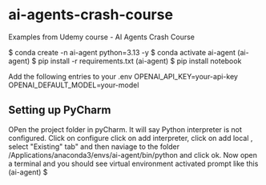 # ai-agents-crash-course
Examples from Udemy course - AI Agents Crash Course

$ conda create -n ai-agent python=3.13 -y
$ conda activate ai-agent
(ai-agent) $ pip install -r requirements.txt
(ai-agent) $ pip install notebook

Add the following entries to your .env
OPENAI_API_KEY=your-api-key
OPENAI_DEFAULT_MODEL=your-model

Setting up PyCharm 
---------- 
OPen the project folder in pyCharm. It will say Python interpreter is not configured. 
Click on configure click on add interpreter, click on add local , select "Existing" tab" and then naviage to 
the folder /Applications/anaconda3/envs/ai-agent/bin/python and click ok. 
Now open a terminal and you should see virtual environment activated prompt like this
(ai-agent) $

